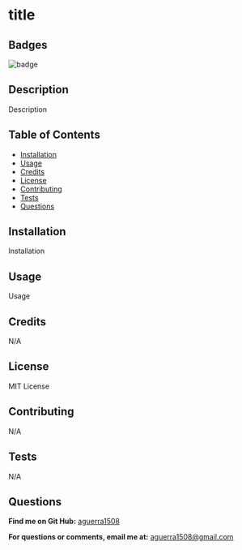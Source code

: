 # title

  ## Badges

  ![badge](https://img.shields.io/badge/license-MIT%20License-brightgreen)

  ## Description
  
  Description

  ## Table of Contents

  * [Installation](#installation)
  * [Usage](#usage)
  * [Credits](#credits)
  * [License](#license)
  * [Contributing](#contributing)
  * [Tests](#tests)
  * [Questions](#questions)
  
  ## Installation
  
  Installation
  
  ## Usage 
  
  Usage
  
  ## Credits
  
  N/A

  ## License
  
  MIT License
  
  ## Contributing
  
  N/A
  
  ## Tests
  
  N/A

  ## Questions
  
  __Find me on Git Hub:__ [aguerra1508](https://github.com/aguerra1508 "Git Hub")
  
  __For questions or comments, email me at:__ aguerra1508@gmail.com
